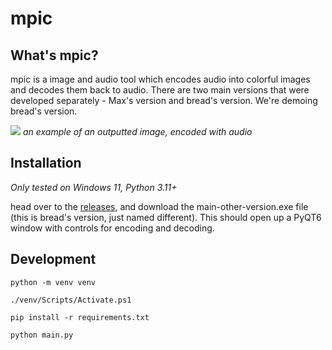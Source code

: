 # mpic

## What's mpic?
mpic is a image and audio tool which encodes audio into colorful images and decodes them back to audio. There are two main versions that were developed separately - Max's version and bread's version. We're demoing bread's version.

![](https://hc-cdn.hel1.your-objectstorage.com/s/v3/3714599581c5e0f64963e162cde6afb314d0ea73_hhh.png)
_an example of an outputted image, encoded with audio_

## Installation
_Only tested on Windows 11, Python 3.11+_

head over to the [releases](https://github.com/sirbread/mpic/releases/tag/mpic-v0.1), and download the main-other-version.exe file (this is bread's version, just named different). This should open up a PyQT6 window with controls for encoding and decoding.

## Development
```python -m venv venv```

```./venv/Scripts/Activate.ps1```

```pip install -r requirements.txt```

```python main.py```
